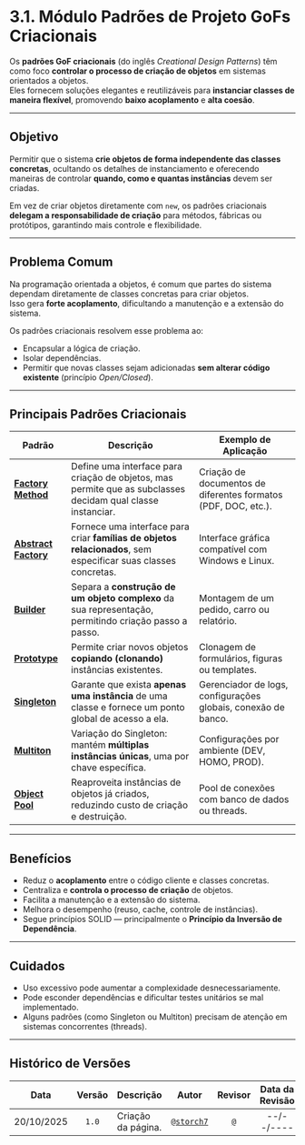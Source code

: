# 3.1. Módulo Padrões de Projeto GoFs Criacionais

Os **padrões GoF criacionais** (do inglês *Creational Design Patterns*) têm como foco **controlar o processo de criação de objetos** em sistemas orientados a objetos.  
Eles fornecem soluções elegantes e reutilizáveis para **instanciar classes de maneira flexível**, promovendo **baixo acoplamento** e **alta coesão**.

---

## Objetivo

Permitir que o sistema **crie objetos de forma independente das classes concretas**, ocultando os detalhes de instanciamento e oferecendo maneiras de controlar **quando, como e quantas instâncias** devem ser criadas.

Em vez de criar objetos diretamente com `new`, os padrões criacionais **delegam a responsabilidade de criação** para métodos, fábricas ou protótipos, garantindo mais controle e flexibilidade.

---

## Problema Comum

Na programação orientada a objetos, é comum que partes do sistema dependam diretamente de classes concretas para criar objetos.  
Isso gera **forte acoplamento**, dificultando a manutenção e a extensão do sistema.

Os padrões criacionais resolvem esse problema ao:
- Encapsular a lógica de criação.
- Isolar dependências.
- Permitir que novas classes sejam adicionadas **sem alterar código existente** (princípio *Open/Closed*).

---

## Principais Padrões Criacionais

| Padrão | Descrição | Exemplo de Aplicação |
|--------|------------|----------------------|
| [**Factory Method**]() | Define uma interface para criação de objetos, mas permite que as subclasses decidam qual classe instanciar. | Criação de documentos de diferentes formatos (PDF, DOC, etc.). |
| [**Abstract Factory**]() | Fornece uma interface para criar **famílias de objetos relacionados**, sem especificar suas classes concretas. | Interface gráfica compatível com Windows e Linux. |
| [**Builder**]() | Separa a **construção de um objeto complexo** da sua representação, permitindo criação passo a passo. | Montagem de um pedido, carro ou relatório. |
| [**Prototype**]() | Permite criar novos objetos **copiando (clonando)** instâncias existentes. | Clonagem de formulários, figuras ou templates. |
| [**Singleton**]() | Garante que exista **apenas uma instância** de uma classe e fornece um ponto global de acesso a ela. | Gerenciador de logs, configurações globais, conexão de banco. |
| [**Multiton**](PadroesDeProjeto/Criacionais/3.1.6.Multiton.md) | Variação do Singleton: mantém **múltiplas instâncias únicas**, uma por chave específica. | Configurações por ambiente (DEV, HOMO, PROD). |
| [**Object Pool**]() | Reaproveita instâncias de objetos já criados, reduzindo custo de criação e destruição. | Pool de conexões com banco de dados ou threads. |

---

## Benefícios

- Reduz o **acoplamento** entre o código cliente e classes concretas.  
- Centraliza e **controla o processo de criação** de objetos.  
- Facilita a manutenção e a extensão do sistema.  
- Melhora o desempenho (reuso, cache, controle de instâncias).  
- Segue princípios SOLID — principalmente o **Princípio da Inversão de Dependência**.

---

## Cuidados

- Uso excessivo pode aumentar a complexidade desnecessariamente.  
- Pode esconder dependências e dificultar testes unitários se mal implementado.  
- Alguns padrões (como Singleton ou Multiton) precisam de atenção em sistemas concorrentes (threads).

---

## Histórico de Versões

| **Data**       | **Versão** | **Descrição**                         | **Autor**                                      | **Revisor**                                      | **Data da Revisão** |
| :--------: | :----: | :-------------------------------- | :----------------------------------------: | :----------------------------------------: | :-------------: |
| 20/10/2025 |  `1.0`   | Criação da página. | [`@storch7`](https://github.com/storch7) | [`@`]() |   --/--/----    |